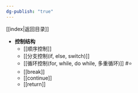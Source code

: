 ```yaml
---
dg-publish: "true"
---
```

[[index|返回目录]]
- **控制结构**
	- [[顺序控制]]  
	- [[分支控制(if, else, switch)]] 
	- [[循环控制(for, while, do while, 多重循环)]] #⭐️ 
	- [[break]]  
	- [[continue]]  
	- [[return]]  

